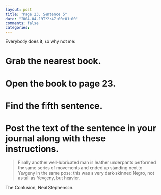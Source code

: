 ```yaml
---
layout: post
title: "Page 23, Sentence 5"
date: "2004-04-19T22:47:00+01:00"
comments: false
categories: 
---
```


<p>Everybody does it, so why not me:</p>

<h1>Grab the nearest book.</h1>

<h1>Open the book to page 23.</h1>

<h1>Find the fifth sentence.</h1>

<h1>Post the text of the sentence in your journal along with these instructions.</h1>

<blockquote>Finally another well-lubricated man in leather underpants performed the same series of movements and ended up standing next to Yevgeny in the same pose: this was a very dark-skinned Negro, not as tall as Yevgeny, but heavier.</blockquote>

<p>The Confusion, Neal Stephenson.</p>


